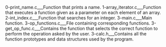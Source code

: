 0-print_name.c___Function that prints a name.
1-array_iterator.c___Function that executes a function given as a parameter on each element of an array.
2-int_index.c___Function that searches for an integer.
3-main.c___Main function.
3-op_functions.c___File containing corresponding functions.
3-get_op_func.c___Contains the function that selects the correct function to perform the operation asked by the user.
3-calc.h___Contains all the function prototypes and data structures used by the program.

